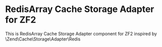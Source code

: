 RedisArray Cache Storage Adapter for ZF2
========================

This is RedisArray Cache Storage Adapter component for ZF2 inspired by \Zend\Cache\Storage\Adapter\Redis

